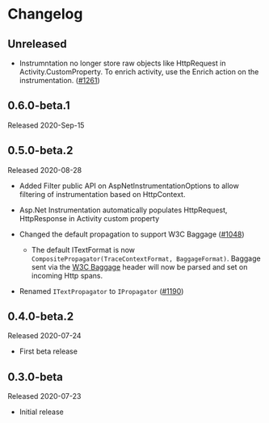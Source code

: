 # Changelog

## Unreleased

* Instrumntation no longer store raw objects like HttpRequest in
  Activity.CustomProperty. To enrich activity, use the Enrich action on the
  instrumentation.
  ([#1261](https://github.com/open-telemetry/opentelemetry-dotnet/pull/1261))

## 0.6.0-beta.1

Released 2020-Sep-15

## 0.5.0-beta.2

Released 2020-08-28

* Added Filter public API on AspNetInstrumentationOptions to allow filtering of
  instrumentation based on HttpContext.

* Asp.Net Instrumentation automatically populates HttpRequest, HttpResponse in
  Activity custom property

* Changed the default propagation to support W3C Baggage
  ([#1048](https://github.com/open-telemetry/opentelemetry-dotnet/pull/1048))
  * The default ITextFormat is now `CompositePropagator(TraceContextFormat,
    BaggageFormat)`. Baggage sent via the [W3C
    Baggage](https://github.com/w3c/baggage/blob/master/baggage/HTTP_HEADER_FORMAT.md)
    header will now be parsed and set on incoming Http spans.
* Renamed `ITextPropagator` to `IPropagator`
  ([#1190](https://github.com/open-telemetry/opentelemetry-dotnet/pull/1190))

## 0.4.0-beta.2

Released 2020-07-24

* First beta release

## 0.3.0-beta

Released 2020-07-23

* Initial release
